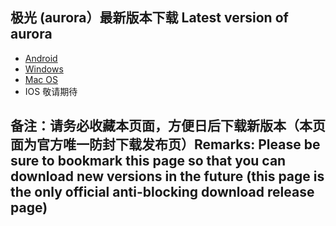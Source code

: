 
## 极光 (aurora）最新版本下载 Latest version of aurora
- <a href="https://github.com/getaurora/download/releases/download/v2.8.2/aurora-v2.8.2-release-1.apk"> Android </a>
- <a href="https://github.com/getaurora/download/releases/download/v2.8.3/aurora-v2.8.3S-release-1.exe"> Windows </a>
- <a href="https://github.com/getaurora/download/releases/download/v2.8.2/aurora-v2.8.2S-release-1.pkg"> Mac OS </a>
- IOS 敬请期待 

## 备注：请务必收藏本页面，方便日后下载新版本（本页面为官方唯一防封下载发布页）Remarks: Please be sure to bookmark this page so that you can download new versions in the future (this page is the only official anti-blocking download release page)
